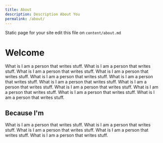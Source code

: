 ```yaml
---
title: About
description: Description About You
permalink: /about/
---
```


Static page for your site edit this file on `content/about.md`

# Welcome 

What is I am a person that writes stuff. What is I am a person that writes stuff. What is I am a person that writes stuff. What is I am a person that writes stuff. What is I am a person that writes stuff. What is I am a person that writes stuff. What is I am a person that writes stuff. What is I am a person that writes stuff. What is I am a person that writes stuff. What is I am a person that writes stuff. What is I am a person that writes stuff. What is I am a person that writes stuff. 

## Because I'm

What is I am a person that writes stuff.  What is I am a person that writes stuff. What is I am a person that writes stuff. What is I am a person that writes stuff. What is I am a person that writes stuff. 
